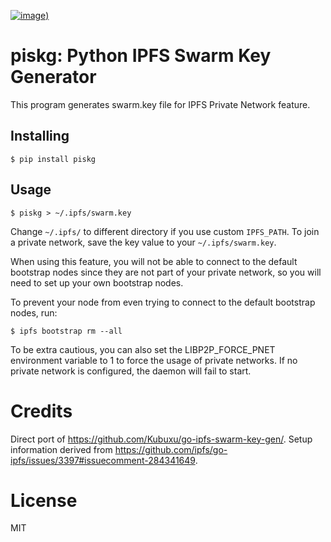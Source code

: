 [![image](https://github.com/machawk1/piskg/blob/master/meta/piskgLogo.png?raw=true))](https://pypi.python.org/pypi/piskg)
# piskg: Python IPFS Swarm Key Generator

This program generates swarm.key file for IPFS Private Network feature.

## Installing

``` {.sourceCode .bash}
$ pip install piskg
```

## Usage

```
$ piskg > ~/.ipfs/swarm.key
```

Change `~/.ipfs/` to different directory if you use custom `IPFS_PATH`. To
join a private network, save the key value to your `~/.ipfs/swarm.key`.

When using this feature, you will not be able to connect to the default
bootstrap nodes since they are not part of your private network, so you
will need to set up your own bootstrap nodes.

To prevent your node from even trying to connect to the default
bootstrap nodes, run:

``` {.sourceCode .bash}
$ ipfs bootstrap rm --all
```

To be extra cautious, you can also set the LIBP2P\_FORCE\_PNET
environment variable to 1 to force the usage of private networks. If no
private network is configured, the daemon will fail to start.

Credits
=======

Direct port of <https://github.com/Kubuxu/go-ipfs-swarm-key-gen/>. Setup
information derived from
<https://github.com/ipfs/go-ipfs/issues/3397#issuecomment-284341649>.

License
=======

MIT
